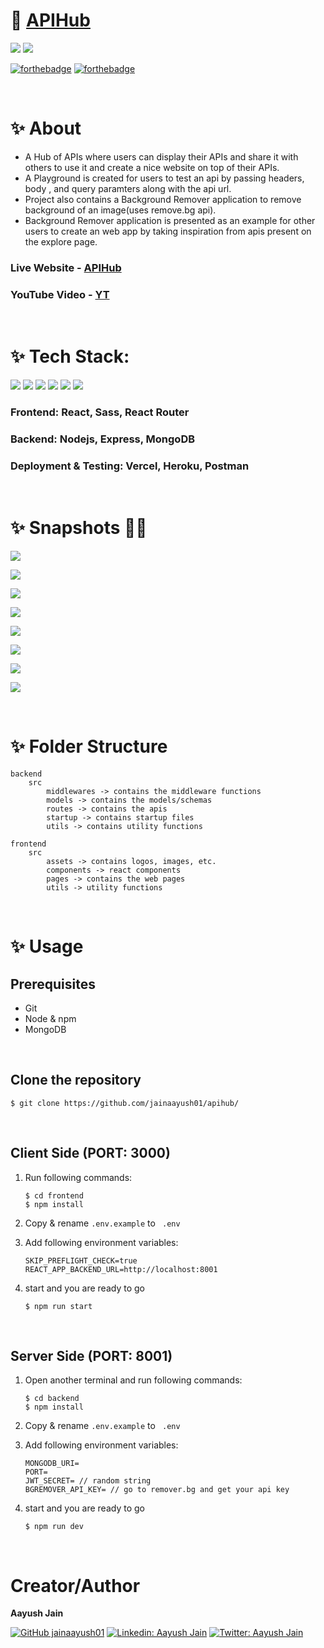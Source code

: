 # 🚀 [APIHub](https://api-hub-dev.vercel.app/)
![](https://img.shields.io/badge/license-MIT-green) ![](https://shields.io/badge/website-up-brightgreen)

[![forthebadge](https://forthebadge.com/images/badges/built-with-love.svg)](https://forthebadge.com) 
[![forthebadge](https://forthebadge.com/images/badges/made-with-javascript.svg)](https://forthebadge.com)

<br/>

# ✨ About
* A Hub of APIs where users can display their APIs and share it with others to use it and create a nice website on top of their APIs.
* A Playground is created for users to test an api by passing headers, body , and query paramters along with the api url.
* Project also contains a Background Remover application to remove background of an image(uses remove.bg api).
* Background Remover application is presented as an example for other users to create an web app by taking inspiration from apis present on the explore page.

### Live Website - <b>[APIHub](https://api-hub-dev.vercel.app/)</b>

### YouTube Video - <b>[YT](https://youtu.be/usncU7HzBPo)</b>

<br/>

# ✨ Tech Stack:

![](https://img.shields.io/badge/React-20232A?style=for-the-badge&logo=react&logoColor=61DAFB)
![](https://img.shields.io/badge/Node.js-43853D?style=for-the-badge&logo=node.js&logoColor=white)
![](https://img.shields.io/badge/MongoDB-4EA94B?style=for-the-badge&logo=mongodb&logoColor=white)
![](https://img.shields.io/badge/Sass-CC6699?style=for-the-badge&logo=sass&logoColor=white)
![](https://img.shields.io/badge/React_Router-CA4245?style=for-the-badge&logo=react-router&logoColor=white)
![](https://img.shields.io/badge/Heroku-430098?style=for-the-badge&logo=heroku&logoColor=white)

### Frontend: <b>React, Sass, React Router</b>

### Backend: <b>Nodejs, Express, MongoDB</b>

### Deployment & Testing: <b>Vercel, Heroku, Postman</b>

<br/>

# ✨ Snapshots 💫💫

![](https://snipboard.io/M1a8dp.jpg)

![](https://snipboard.io/Ht9z6G.jpg)

![](https://snipboard.io/V9kuMi.jpg)

![](https://snipboard.io/PqnYd9.jpg)

![](https://snipboard.io/9CEoVy.jpg)

![](https://snipboard.io/UCSvgR.jpg)

![](https://snipboard.io/DKb1Gh.jpg)

![](https://snipboard.io/FO1A6I.jpg)

<br/>

# ✨ Folder Structure

```
backend
    src
        middlewares -> contains the middleware functions
        models -> contains the models/schemas
        routes -> contains the apis
        startup -> contains startup files
        utils -> contains utility functions

frontend
    src
        assets -> contains logos, images, etc.
        components -> react components
        pages -> contains the web pages
        utils -> utility functions

```

<br/>

# ✨ Usage

## Prerequisites
* Git
* Node & npm
* MongoDB

<br/>

## Clone the repository
```
$ git clone https://github.com/jainaayush01/apihub/ 
```

<br/>

## Client Side (PORT: 3000)
1. Run following commands:
    ```
    $ cd frontend
    $ npm install
    ```

2. Copy & rename ``` .env.example ``` to ``` .env``` 

3. Add following environment variables:
    ```
    SKIP_PREFLIGHT_CHECK=true
    REACT_APP_BACKEND_URL=http://localhost:8001
    ```

4. start and you are ready to go
    ```
    $ npm run start
    ```

<br/>

## Server Side (PORT: 8001)

1. Open another terminal and run following commands:
    ```
    $ cd backend
    $ npm install
    ```

2. Copy & rename ``` .env.example ``` to ``` .env``` 

3. Add following environment variables:
    ```
    MONGODB_URI=
    PORT=
    JWT_SECRET= // random string
    BGREMOVER_API_KEY= // go to remover.bg and get your api key
    ```

4. start and you are ready to go
    ```
    $ npm run dev
    ```
<br/>

# Creator/Author 

<b>Aayush Jain</b>

[![GitHub jainaayush01](https://img.shields.io/github/followers/jainaayush01?label=follow&style=social)](https://github.com/jainaayush01)
[![Linkedin: Aayush Jain](https://img.shields.io/badge/-Aayush%20Jain-blue?style=flat-square&logo=Linkedin&logoColor=white&link=https://www.linkedin.com/in/jainaayush01/)](https://www.linkedin.com/in/jainaayush01/)
[![Twitter: Aayush Jain](https://img.shields.io/twitter/follow/jainaayush01?style=social)](https://twitter.com/jainaayush01)